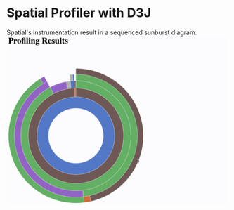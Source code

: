 # Spatial Profiler with D3J
Spatial's instrumentation result in a sequenced sunburst diagram.
![](result.gif)
